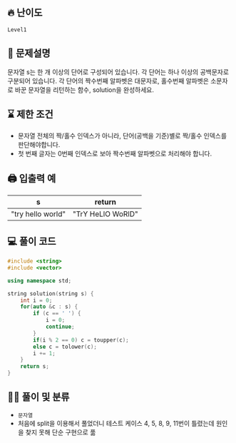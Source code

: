 ## 🔥 난이도
`Level1`

## 📝 문제설명
문자열 s는 한 개 이상의 단어로 구성되어 있습니다. 각 단어는 하나 이상의 공백문자로 구분되어 있습니다. 각 단어의 짝수번째 알파벳은 대문자로, 홀수번째 알파벳은 소문자로 바꾼 문자열을 리턴하는 함수, solution을 완성하세요.

## ⌛️ 제한 조건
- 문자열 전체의 짝/홀수 인덱스가 아니라, 단어(공백을 기준)별로 짝/홀수 인덱스를 판단해야합니다.
- 첫 번째 글자는 0번째 인덱스로 보아 짝수번째 알파벳으로 처리해야 합니다.

## 🖨  입출력 예
s|	return
--|--
"try hello world"|	"TrY HeLlO WoRlD"


## 💻 풀이 코드
```cpp
#include <string>
#include <vector>

using namespace std;

string solution(string s) {
    int i = 0;
    for(auto &c : s) {
        if (c == ' ') {
            i = 0;
            continue;
        }
        if(i % 2 == 0) c = toupper(c);
        else c = tolower(c);
        i += 1;
    }
    return s;
}
```

## ✍🏻 풀이 및 분류
- `문자열`
- 처음에 split을 이용해서 풀었더니 테스트 케이스 4, 5, 8, 9, 11번이 틀렸는데 원인을 찾지 못해 단순 구현으로 풂